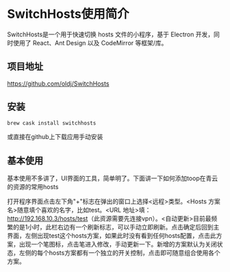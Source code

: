 # SwitchHosts使用简介

SwitchHosts是一个用于快速切换 hosts 文件的小程序，基于 Electron 开发，同时使用了 React、Ant Design 以及 CodeMirror 等框架/库。

## 项目地址

<https://github.com/oldj/SwitchHosts>

## 安装

```bash
brew cask install switchhosts
```

或直接在github上下载应用手动安装

## 基本使用

基本使用不多讲了，UI界面的工具，简单明了。下面讲一下如何添加toop在青云的资源的常用hosts

打开程序界面点击左下角"+"标志在弹出的窗口上选择<远程>类型。<Hosts 方案名>随意填个喜欢的名字，比如test。<URL 地址>填：<http://192.168.10.3/hosts/test>（此资源需要先连接vpn）。<自动更新>目前最频繁的是1小时，此栏右边有一个刷新标志，可以手动立即刷新。点击确定后回到主界面，左侧出现test这个hosts方案，如果此时没有看到任何hosts配置，点击此方案，出现一个笔图标，点击笔进入修改，手动更新一下。新增的方案默认为关闭状态，左侧的每个hosts方案都有一个独立的开关控制，点击即可随意组合使用各个方案。